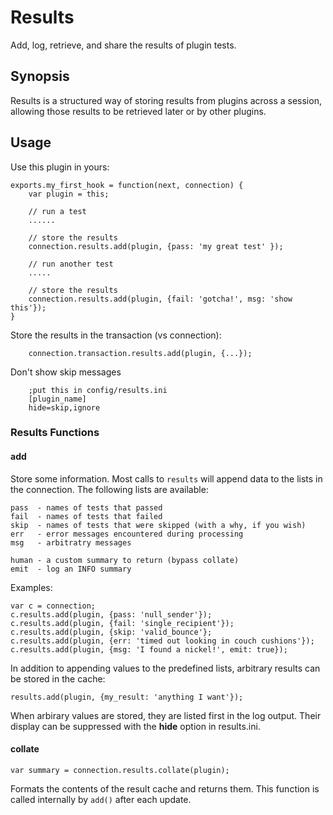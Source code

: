 # Results

Add, log, retrieve, and share the results of plugin tests.

## Synopsis

Results is a structured way of storing results from plugins across a
session, allowing those results to be retrieved later or by other plugins.

## Usage

Use this plugin in yours:

    exports.my_first_hook = function(next, connection) {
        var plugin = this;

        // run a test
        ......

        // store the results
        connection.results.add(plugin, {pass: 'my great test' });

        // run another test
        .....

        // store the results
        connection.results.add(plugin, {fail: 'gotcha!', msg: 'show this'});
    }

Store the results in the transaction (vs connection):

        connection.transaction.results.add(plugin, {...});

Don't show skip messages

        ;put this in config/results.ini
        [plugin_name]
        hide=skip,ignore

### Results Functions

#### add

Store some information. Most calls to `results` will append data to the lists
in the connection. The following lists are available:

    pass  - names of tests that passed
    fail  - names of tests that failed
    skip  - names of tests that were skipped (with a why, if you wish)
    err   - error messages encountered during processing
    msg   - arbitratry messages

    human - a custom summary to return (bypass collate)
    emit  - log an INFO summary

Examples:
    
    var c = connection;
    c.results.add(plugin, {pass: 'null_sender'});
    c.results.add(plugin, {fail: 'single_recipient'});
    c.results.add(plugin, {skip: 'valid_bounce'};
    c.results.add(plugin, {err: 'timed out looking in couch cushions'});
    c.results.add(plugin, {msg: 'I found a nickel!', emit: true});

In addition to appending values to the predefined lists, arbitrary results
can be stored in the cache:

    results.add(plugin, {my_result: 'anything I want'});

When arbirary values are stored, they are listed first in the log output. Their
display can be suppressed with the **hide** option in results.ini.


#### collate

    var summary = connection.results.collate(plugin);

Formats the contents of the result cache and returns them. This function is
called internally by `add()` after each update.

